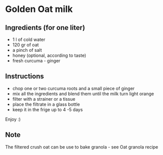 # Golden Oat milk

## Ingredients (for one liter)

- 1 l of cold water
- 120 gr of oat
- a pinch of salt
- honey (optional, according to taste)
- fresh curcuma - ginger

## Instructions

- chop one or two curcuma roots and a small piece of ginger
- mix all the ingredients and blend them until the milk turn light orange
- filter with a strainer or a tissue
- place the filtrate in a glass bottle
- keep it in the frige up to 4 -5 days

Enjoy :)

## Note

The filtered crush oat can be use to bake granola - see Oat granola recipe
